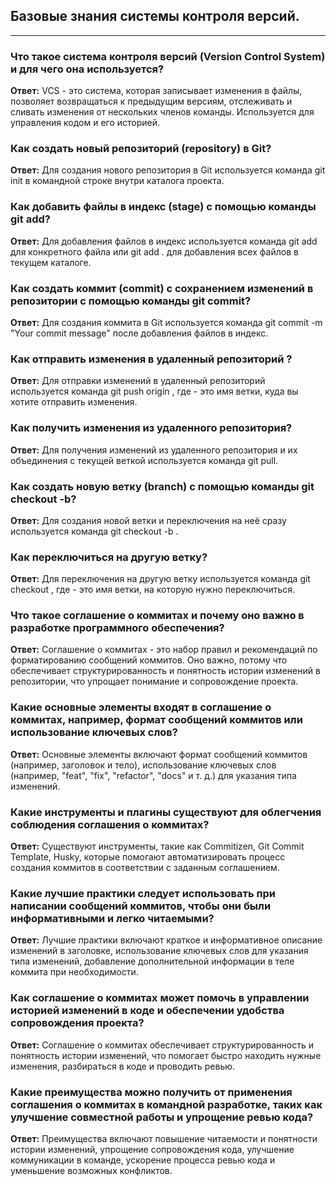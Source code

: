 ## Базовые знания системы контроля версий.
---

### Что такое система контроля версий (Version Control System) и для чего она используется?
**Ответ:** VCS - это система, которая записывает изменения в файлы, позволяет возвращаться к предыдущим версиям, отслеживать и сливать изменения от нескольких членов команды. Используется для управления кодом и его историей.

### Как создать новый репозиторий (repository) в Git?
**Ответ:** Для создания нового репозитория в Git используется команда git init в командной строке внутри каталога проекта.

### Как добавить файлы в индекс (stage) с помощью команды git add?
**Ответ:** Для добавления файлов в индекс используется команда git add <filename> для конкретного файла или git add . для добавления всех файлов в текущем каталоге.

### Как создать коммит (commit) с сохранением изменений в репозитории с помощью команды git commit?
**Ответ:** Для создания коммита в Git используется команда git commit -m "Your commit message" после добавления файлов в индекс.

### Как отправить изменения в удаленный репозиторий ?
**Ответ:** Для отправки изменений в удаленный репозиторий используется команда git push origin <branch-name>, где <branch-name> - это имя ветки, куда вы хотите отправить изменения.

### Как получить изменения из удаленного репозитория?
**Ответ:** Для получения изменений из удаленного репозитория и их объединения с текущей веткой используется команда git pull.

### Как создать новую ветку (branch) с помощью команды git checkout -b?
**Ответ:** Для создания новой ветки и переключения на неё сразу используется команда git checkout -b <branch-name>.

### Как переключиться на другую ветку?
**Ответ:** Для переключения на другую ветку используется команда git checkout <branch-name>, где <branch-name> - это имя ветки, на которую нужно переключиться.

### Что такое соглашение о коммитах и почему оно важно в разработке программного обеспечения?
**Ответ:** Соглашение о коммитах - это набор правил и рекомендаций по форматированию сообщений коммитов. Оно важно, потому что обеспечивает структурированность и понятность истории изменений в репозитории, что упрощает понимание и сопровождение проекта.

### Какие основные элементы входят в соглашение о коммитах, например, формат сообщений коммитов или использование ключевых слов?
**Ответ:** Основные элементы включают формат сообщений коммитов (например, заголовок и тело), использование ключевых слов (например, "feat", "fix", "refactor", "docs" и т. д.) для указания типа изменений.

### Какие инструменты и плагины существуют для облегчения соблюдения соглашения о коммитах?
**Ответ:** Существуют инструменты, такие как Commitizen, Git Commit Template, Husky, которые помогают автоматизировать процесс создания коммитов в соответствии с заданным соглашением.

### Какие лучшие практики следует использовать при написании сообщений коммитов, чтобы они были информативными и легко читаемыми?
**Ответ:** Лучшие практики включают краткое и информативное описание изменений в заголовке, использование ключевых слов для указания типа изменений, добавление дополнительной информации в теле коммита при необходимости.

### Как соглашение о коммитах может помочь в управлении историей изменений в коде и обеспечении удобства сопровождения проекта?
**Ответ:** Соглашение о коммитах обеспечивает структурированность и понятность истории изменений, что помогает быстро находить нужные изменения, разбираться в коде и проводить ревью.

### Какие преимущества можно получить от применения соглашения о коммитах в командной разработке, таких как улучшение совместной работы и упрощение ревью кода?
**Ответ:** Преимущества включают повышение читаемости и понятности истории изменений, упрощение сопровождения кода, улучшение коммуникации в команде, ускорение процесса ревью кода и уменьшение возможных конфликтов.

